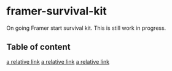 # framer-survival-kit

On going Framer start survival kit. This is still work in progress.

## Table of content
[a relative link](docs/import.md)
[a relative link](controls.md)
[a relative link](overrides.md)
